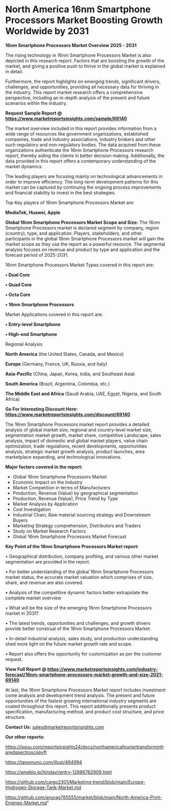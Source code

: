 # North America 16nm Smartphone Processors Market Boosting Growth Worldwide by 2031

<Strong> 16nm Smartphone Processors Market Overview 2025 - 2031</strong>

The rising technology in 16nm Smartphone Processors Market is also depicted in this research report. Factors that are boosting the growth of the market, and giving a positive push to thrive in the global market is explained in detail.

Furthermore, the report highlights on emerging trends, significant drivers, challenges, and opportunities, providing all necessary data for thriving in the industry. This report market research offers a comprehensive perspective, including an in-depth analysis of the present and future scenarios within the industry.

<strong>Request Sample Report @ <a href=https://www.marketreportsinsights.com/sample/69140>https://www.marketreportsinsights.com/sample/69140</a></strong>

The market overview included in this report provides information from a wide range of resources like government organizations, established companies, trade and industry associations, industry brokers and other such regulatory and non-regulatory bodies. The data acquired from these organizations authenticate the 16nm Smartphone Processors research report, thereby aiding the clients in better decision making. Additionally, the data provided in this report offers a contemporary understanding of the market dynamics.

The leading players are focusing mainly on technological advancements in order to improve efficiency. The long-term development patterns for this market can be captured by continuing the ongoing process improvements and financial stability to invest in the best strategies.

Top Key players of 16nm Smartphone Processors Market are:

<strong>MediaTek, Huawei, Apple</strong>

<strong><b>Global 16nm Smartphone Processors Market Scope and Size:</b></strong>
The 16nm Smartphone Processors market is declared segment by company, region (country), type, and application. Players, stakeholders, and other participants in the global 16nm Smartphone Processors market will gain the market scope as they use the report as a powerful resource. The segmental analysis focuses on revenue and product by type and application and the forecast period of 2025-2031.

16nm Smartphone Processors Market Types covered in this report are:

<strong>• Dual Core

• Quad Core

• Octa Core

• 16nm Smartphone Processors</strong>

Market Applications covered in this report are:

<strong>• Entry-level Smartphone

• High-end Smartphone</strong> 

Regional Analysis

<strong>North America</strong> (the United States, Canada, and Mexico)

<strong>Europe</strong> (Germany, France, UK, Russia, and Italy)

<strong>Asia-Pacific</strong> (China, Japan, Korea, India, and Southeast Asia)

<strong>South America</strong> (Brazil, Argentina, Colombia, etc.)

<strong>The Middle East and Africa</strong> (Saudi Arabia, UAE, Egypt, Nigeria, and South Africa)

<strong>Go For Interesting Discount Here: <a href=https://www.marketreportsinsights.com/discount/69140>https://www.marketreportsinsights.com/discount/69140</a></strong>

The 16nm Smartphone Processors market report provides a detailed analysis of global market size, regional and country-level market size, segmentation market growth, market share, competitive Landscape, sales analysis, impact of domestic and global market players, value chain optimization, trade regulations, recent developments, opportunities analysis, strategic market growth analysis, product launches, area marketplace expanding, and technological innovations.

<strong><b>Major factors covered in the report:</b></strong>
<ul>
  <li>Global 16nm Smartphone Processors Market </li>
  <li>Economic Impact on the Industry</li>
  <li>Market Competition in terms of Manufacturers</li>
  <li>Production, Revenue (Value) by geographical segmentation</li>
  <li>Production, Revenue (Value), Price Trend by Type</li>
  <li>Market Analysis by Application</li>
  <li>Cost Investigation</li>
  <li>Industrial Chain, Raw material sourcing strategy and Downstream Buyers</li>
  <li>Marketing Strategy comprehension, Distributors and Traders</li>
  <li>Study on Market Research Factors</li>
  <li>Global 16nm Smartphone Processors Market Forecast</li>
</ul>

<strong><b>Key Point of the 16nm Smartphone Processors Market report:</b></strong>

• Geographical distribution, company profiling, and various other market segmentation are provided in the report.

• For better understanding of the global 16nm Smartphone Processors market status, the accurate market valuation which comprises of size, share, and revenue are also covered.

• Analysis of the competitive dynamic factors better extrapolate the complete market overview

• What will be the size of the emerging 16nm Smartphone Processors market in 2031?

• The latest trends, opportunities and challenges, and growth drivers provide better construal of the 16nm Smartphone Processors Market.

• In-detail industrial analysis, sales study, and production understanding shed more light on the future market growth rate and scope.

• Report also offers the opportunity for customization as per the customer request.

<strong><b>View Full Report @ <a href=https://www.marketreportsinsights.com/industry-forecast/16nm-smartphone-processors-market-growth-and-size-2021-69140>https://www.marketreportsinsights.com/industry-forecast/16nm-smartphone-processors-market-growth-and-size-2021-69140</a></b></strong>


At last, the 16nm Smartphone Processors Market report includes investment come analysis and development trend analysis. The present and future opportunities of the fastest growing international industry segments are coated throughout this report. This report additionally presents product specification, manufacturing method, and product cost structure, and price structure.

<strong>Contact Us:</strong>
sales@marketreportsinsights.com

<strong>Our other reports:</strong>

<a href=https://issuu.com/reportsinsights24/docs/northamericafouriertransforminfraredspectroscopyft>https://issuu.com/reportsinsights24/docs/northamericafouriertransforminfraredspectroscopyft</a>

<a href=https://tanomuno.com/illust/464994>https://tanomuno.com/illust/464994</a>

<a href=https://ameblo.jp/hindavi/entry-12886762909.html>https://ameblo.jp/hindavi/entry-12886762909.html</a>

<a href=https://github.com/cargo2301/Marketing-trend/blob/main/Europe-Hydrogen-Storage-Tank-Market.md>https://github.com/cargo2301/Marketing-trend/blob/main/Europe-Hydrogen-Storage-Tank-Market.md</a>

<a href=https://github.com/anurag765555/market/blob/main/North-America-Print-Engines-Market.md>https://github.com/anurag765555/market/blob/main/North-America-Print-Engines-Market.md</a>"

